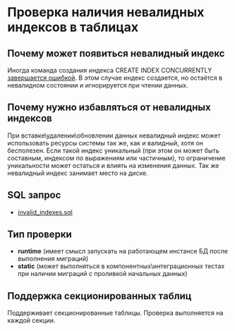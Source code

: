 # Проверка наличия невалидных индексов в таблицах

## Почему может появиться невалидный индекс

Иногда команда создания индекса CREATE INDEX CONCURRENTLY [завершается ошибкой](https://postgrespro.ru/docs/postgresql/17/sql-createindex).
В этом случае индекс создается, но остаётся в невалидном состоянии и игнорируется при чтении данных.

## Почему нужно избавляться от невалидных индексов

При вставке\удалении\обновлении данных невалидный индекс может использовать ресурсы системы так же, как и валидный, хотя он бесполезен.
Если такой индекс уникальный (при этом он может быть составным, индексом по выражениям или частичным),
то ограничение уникальности может остаться и влиять на изменения данных.
Так же невалидный индекс занимает место на диске.

## SQL запрос

- [invalid_indexes.sql](https://github.com/mfvanek/pg-index-health-sql/blob/master/sql/invalid_indexes.sql)

## Тип проверки

- **runtime** (имеет смысл запускать на работающем инстансе БД после выполнения миграций)
- **static** (может выполняться в компонентных\интеграционных тестах при наличии миграций с проливкой начальных данных)

## Поддержка секционированных таблиц

Поддерживает секционированные таблицы. Проверка выполняется на каждой секции.
